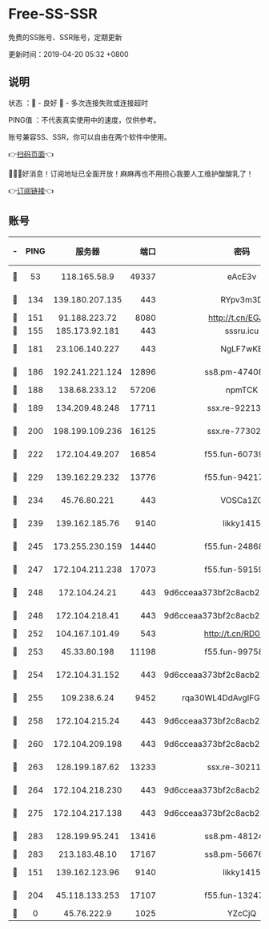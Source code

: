 # Free-SS-SSR

免费的SS账号、SSR账号，定期更新

更新时间：2019-04-20 05:32 +0800

## 说明

状态     ：🙂 - 良好 🙁 - 多次连接失败或连接超时

PING值   ：不代表真实使用中的速度，仅供参考。

账号兼容SS、SSR，你可以自由在两个软件中使用。

👉[扫码页面](https://liesauer.github.io/Free-SS-SSR/)👈

🎉🎉🎉好消息！订阅地址已全面开放！麻麻再也不用担心我要人工维护酸酸乳了！

👉[订阅链接](https://www.liesauer.net/yogurt/subscribe?ACCESS_TOKEN=DAYxR3mMaZAsaqUb)👈

## 账号

|-|PING|服务器|端口|密码|加密方式|区域|
|:----:|:----:|:-----:|-----:|:----:|:----:|:----:|
|🙂|53|118.165.58.9|49337|eAcE3v|chacha20-ietf|TW|
|🙂|134|139.180.207.135|443|RYpv3m3D|aes-256-cfb|JP|
|🙂|151|91.188.223.72|8080|http://t.cn/EGJIyrl|rc4-md5|RU|
|🙂|155|185.173.92.181|443|sssru.icu|rc4-md5|RU|
|🙂|181|23.106.140.227|443|NgLF7wKB|aes-256-cfb|US|
|🙂|186|192.241.221.124|12896|ss8.pm-47408858|aes-256-cfb|US|
|🙂|188|138.68.233.12|57206|npmTCK|rc4-md5|US|
|🙂|189|134.209.48.248|17711|ssx.re-92213329|aes-256-cfb|US|
|🙂|200|198.199.109.236|16125|ssx.re-77302888|aes-256-cfb|US|
|🙂|222|172.104.49.207|16854|f55.fun-60739916|aes-256-cfb|SG|
|🙂|229|139.162.29.232|13776|f55.fun-94217781|aes-256-cfb|SG|
|🙂|234|45.76.80.221|443|VOSCa1ZG|aes-256-cfb|DE|
|🙂|239|139.162.185.76|9140|likky1415|aes-256-cfb|DE|
|🙂|245|173.255.230.159|14440|f55.fun-24868708|aes-256-cfb|US|
|🙂|247|172.104.211.238|17073|f55.fun-59159487|aes-256-cfb|US|
|🙂|248|172.104.24.21|443|9d6cceaa373bf2c8acb22e60b6a58be6|aes-256-cfb|US|
|🙂|248|172.104.218.41|443|9d6cceaa373bf2c8acb22e60b6a58be6|aes-256-cfb|US|
|🙂|252|104.167.101.49|543|http://t.cn/RD0D7sx|rc4-md5|CA|
|🙂|253|45.33.80.198|11198|f55.fun-99758041|aes-256-cfb|US|
|🙂|254|172.104.31.152|443|9d6cceaa373bf2c8acb22e60b6a58be6|aes-256-cfb|US|
|🙂|255|109.238.6.24|9452|rqa30WL4DdAvgIFG6Fs3znzTa|aes-256-cfb|FR|
|🙂|258|172.104.215.24|443|9d6cceaa373bf2c8acb22e60b6a58be6|aes-256-cfb|US|
|🙂|260|172.104.209.198|443|9d6cceaa373bf2c8acb22e60b6a58be6|aes-256-cfb|US|
|🙂|263|128.199.187.62|13233|ssx.re-30211440|aes-256-cfb|SG|
|🙂|264|172.104.218.230|443|9d6cceaa373bf2c8acb22e60b6a58be6|aes-256-cfb|US|
|🙂|275|172.104.217.138|443|9d6cceaa373bf2c8acb22e60b6a58be6|aes-256-cfb|US|
|🙂|283|128.199.95.241|13416|ss8.pm-48124298|aes-256-cfb|SG|
|🙂|283|213.183.48.10|17167|ss8.pm-56676515|rc4-md5|RU|
|🙂|151|139.162.123.96|9140|likky1415|aes-256-cfb|JP|
|🙂|204|45.118.133.253|17107|f55.fun-13247213|aes-256-cfb|SG|
|🙁|0|45.76.222.9|1025|YZcCjQ|rc4-md5|JP|
